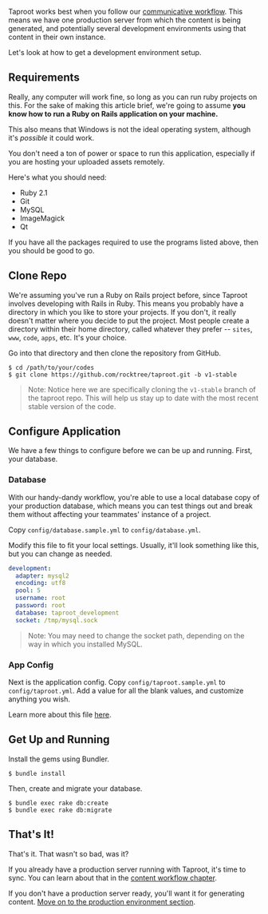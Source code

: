 Taproot works best when you follow our [communicative workflow](/docs/communicative_workflow). This means we have one production server from which the content is being generated, and potentially several development environments using that content in their own instance.

Let's look at how to get a development environment setup.

Requirements
----------------

Really, any computer will work fine, so long as you can run ruby projects on this. For the sake of making this article brief, we're going to assume **you know how to run a Ruby on Rails application on your machine.**

This also means that Windows is not the ideal operating system, although it's *possible* it could work.

You don't need a ton of power or space to run this application, especially if you are hosting your uploaded assets remotely.

Here's what you should need:

* Ruby 2.1
* Git
* MySQL
* ImageMagick
* Qt

If you have all the packages required to use the programs listed above, then you should be good to go.

Clone Repo
----------------

We're assuming you've run a Ruby on Rails project before, since Taproot involves developing with Rails in Ruby. This means you probably have a directory in which you like to store your projects. If you don't, it really doesn't matter where you decide to put the project. Most people create a directory within their home directory, called whatever they prefer -- `sites`, `www`, `code`, `apps`, etc. It's your choice.

Go into that directory and then clone the repository from GitHub.

```text
$ cd /path/to/your/codes
$ git clone https://github.com/rocktree/taproot.git -b v1-stable
```

> Note: Notice here we are specifically cloning the `v1-stable` branch of the taproot repo. This will help us stay up to date with the most recent stable version of the code.

Configure Application
----------------

We have a few things to configure before we can be up and running. First, your
database.

### Database

With our handy-dandy workflow, you're able to use a local database copy of your production database, which means you can test things out and break them without affecting your teammates' instance of a project.

Copy `config/database.sample.yml` to `config/database.yml`.

Modify this file to fit your local settings. Usually, it'll look something like this, but you can change as needed.

```yaml
development:
  adapter: mysql2
  encoding: utf8
  pool: 5
  username: root
  password: root
  database: taproot_development
  socket: /tmp/mysql.sock
```

> Note: You may need to change the socket path, depending on the way in which you installed MySQL.

### App Config

Next is the application config. Copy `config/taproot.sample.yml` to
`config/taproot.yml`. Add a value for all the blank values, and customize
anything you wish.

Learn more about this file [here](/docs/getting_started/the_configuration_file).

Get Up and Running
----------------

Install the gems using Bundler.

```text
$ bundle install
```

Then, create and migrate your database.

```text
$ bundle exec rake db:create
$ bundle exec rake db:migrate
```

That's It!
----------------

That's it. That wasn't so bad, was it?

If you already have a production server running with Taproot, it's time to sync. You can learn about that in the [content workflow chapter](/docs/communicative_workflow).

If you don't have a production server ready, you'll want it for generating content. [Move on to the production environment section](/docs/getting_started/production_environment).
